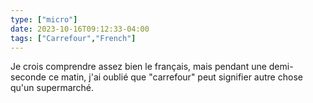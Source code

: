 ```yaml
---
type: ["micro"]
date: 2023-10-16T09:12:33-04:00
tags: ["Carrefour","French"]
---
```

Je crois comprendre assez bien le français, mais pendant une demi-seconde ce matin, j'ai oublié que "carrefour" peut signifier autre chose qu'un supermarché.
